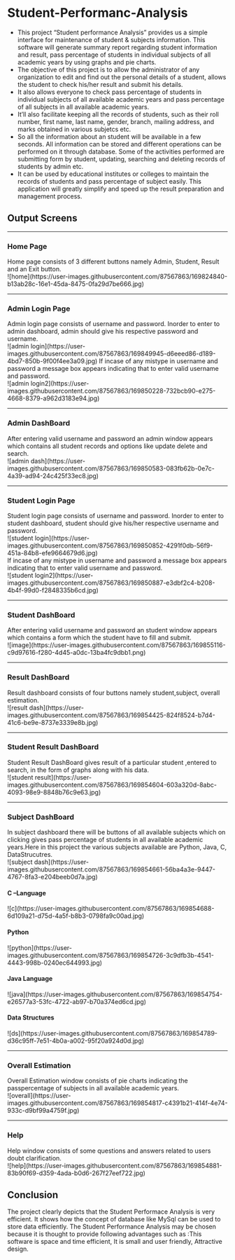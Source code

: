 # Student-Performanc-Analysis
* This project “Student performance Analysis” provides us a simple interface for maintenance of student & subjects information. This software will generate summary report regarding student information and result, pass percentage of students in individual subjects of all academic years by using graphs and pie charts.
* The objective of this project is to allow the administrator of any organization to edit and find out the personal details of a student, allows the student to check his/her result and submit his details.
* It also allows everyone to check pass percentage of students in individual subjects of all available academic years and pass percentage of all subjects in all available
academic years.
* It’ll also facilitate keeping all the records of students, such as their roll number, first name, last name, gender, branch, mailing address, and marks obtained in various subjetcs etc.
* So all the information about an student will be available in a few seconds. All information can be stored and different operations can be performed on it through database. Some of the activities performed are submitting form by student, updating, searching and deleting records of students by admin etc.
* It can be used by educational institutes or colleges to maintain the records of students and pass percentage of subject easily. This application will greatly simplify and speed up the result preparation and management process.
## Output Screens
<hr>
<h3> Home Page</h3>
Home page consists of 3 different buttons namely Admin, Student, Result and an Exit button. <br>
![home](https://user-images.githubusercontent.com/87567863/169824840-b13ab28c-16e1-45da-8475-0fa29d7be666.jpg)
<hr>
<h3>Admin Login Page</h3>
Admin login page consists of username and password. Inorder to enter to admin dashboard,  admin should give his respective password and username.<br>
![admin login](https://user-images.githubusercontent.com/87567863/169849945-d6eeed86-d189-4bd7-850b-9f00f4ee3a09.jpg)
If incase of any mistype in username and password a message box appears indicating that to enter valid username and password.<br>
![admin login2](https://user-images.githubusercontent.com/87567863/169850228-732bcb90-e275-4668-8379-a962d3183e94.jpg)
<hr>
<h3>Admin DashBoard</h3>
After entering valid username and password an admin window appears which contains all student records and options like update delete and search.<br>
![admin dash](https://user-images.githubusercontent.com/87567863/169850583-083fb62b-0e7c-4a39-ad94-24c425f33ec8.jpg)
<hr>
<h3>Student Login Page</h3>
Student login page consists of username and password. Inorder to enter to student dashboard,  student should give his/her respective username and password.<br>
![student login](https://user-images.githubusercontent.com/87567863/169850852-4291f0db-56f9-451a-84b8-efe9664679d6.jpg)<br>
If incase of any mistype in username and password a message box appears indicating that to enter valid username and password.<br>
![student login2](https://user-images.githubusercontent.com/87567863/169850887-e3dbf2c4-b208-4b4f-99d0-f2848335b6cd.jpg)
<hr>
<h3>Student DashBoard</h3>
After entering valid username and password an student window appears which contains a form which the student have to fill and submit.<br>
![image](https://user-images.githubusercontent.com/87567863/169855116-c9d97616-f280-4d45-a0dc-13ba4fc9dbb1.png)
<hr>
<h3>Result DashBoard</h3>
Result dashboard consists of four buttons namely student,subject, overall estimation.<br>
![result dash](https://user-images.githubusercontent.com/87567863/169854425-824f8524-b7d4-41c6-be9e-8737e3339e8b.jpg)
<hr>
<h3>Student Result DashBoard</h3>
Student Result DashBoard gives result of a particular student ,entered to search, in the form of graphs along with his data.<br>
![student result](https://user-images.githubusercontent.com/87567863/169854604-603a320d-8abc-4093-98e9-8848b76c9e63.jpg)
<hr>
<h3>Subject DashBoard</h3>
In subject dashboard there will be buttons of all available subjects which on clicking gives pass percentage of students in all available academic years.Here in this project the various subjects available are Python, Java, C, DataStrucutres.<br>
![subject dash](https://user-images.githubusercontent.com/87567863/169854661-56ba4a3e-9447-4767-8fa3-e204beeb0d7a.jpg)
<h4>C –Language</h4>
![c](https://user-images.githubusercontent.com/87567863/169854688-6d109a21-d75d-4a5f-b8b3-0798fa9c00ad.jpg)
<h4>Python</h4>
![python](https://user-images.githubusercontent.com/87567863/169854726-3c9dfb3b-4541-4443-998b-0240ec644993.jpg)
<h4>Java Language</h4>
![java](https://user-images.githubusercontent.com/87567863/169854754-e26577a3-53fc-4722-ab97-b70a374ed6cd.jpg)
<h4>Data Structures</h4>
![ds](https://user-images.githubusercontent.com/87567863/169854789-d36c95ff-7e51-4b0a-a002-95f20a924d0d.jpg)
<hr>
<h3>Overall Estimation</h3>
Overall Estimation window consists of pie charts indicating the passpercentage of subjects in all available academic years. <br>
![overall](https://user-images.githubusercontent.com/87567863/169854817-c4391b21-414f-4e74-933c-d9bf99a4759f.jpg)
<hr>
<h3>Help</h3>
Help window consists of some questions and answers related to users doubt clarification.<br>
![help](https://user-images.githubusercontent.com/87567863/169854881-83b90f69-d359-4ada-b0d6-267f27eef722.jpg)<br>
<h2>Conclusion</h2>
The project clearly depicts that the Student Performace Analysis is very efficient. It shows how the concept of database like MySql  can be used  to store data efficiently. The Student Performance Analysis may be chosen because it is thought to provide following advantages such as :This software is space and time efficient,  It is small and user friendly, Attractive design. 










